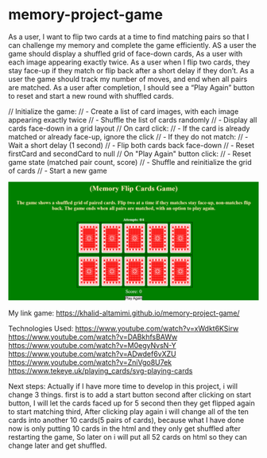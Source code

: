 # memory-project-game

As a user, I want to flip two cards at a time to find matching pairs so that I can challenge my memory and complete the game efficiently. AS a user the game should display a shuffled grid of face-down cards, As a user with each image appearing exactly twice. As a user when I flip two cards, they stay face-up if they match or flip back after a short delay if they don’t. As a user the game should track my number of moves, and end when all pairs are matched. As a user after completion, I should see a “Play Again” button to reset and start a new round with shuffled cards.

// Initialize the game:
// - Create a list of card images, with each image appearing exactly twice
// - Shuffle the list of cards randomly
// - Display all cards face-down in a grid layout
// On card click:
// - If the card is already matched or already face-up, ignore the click
// - If they do not match:
// - Wait a short delay (1 second)
// - Flip both cards back face-down
// - Reset firstCard and secondCard to null
// On "Play Again" button click:
// - Reset game state (matched pair count, score)
// - Shuffle and reinitialize the grid of cards
// - Start a new game

![image alt](https://github.com/Khalid-Altamimi/memory-project-game/blob/05486d253bc17dcd46f2d6459d0367f9071c4f19/Project-Pic.png)


My link game:
https://khalid-altamimi.github.io/memory-project-game/

Technologies Used:
https://www.youtube.com/watch?v=xWdkt6KSirw
https://www.youtube.com/watch?v=DABkhfsBAWw
https://www.youtube.com/watch?v=M0egyNvsN-Y
https://www.youtube.com/watch?v=ADwdef6vXZU
https://www.youtube.com/watch?v=ZniVgo8U7ek
https://www.tekeye.uk/playing_cards/svg-playing-cards

Next steps:
Actually if I have more time to develop in this project, i will change 3 things.
first is to add a start button
second after clicking on start button, I will let the cards faced up for 5 second then they get flipped again to start matching
third, After clicking play again i will change all of the ten cards into another 10 cards(5 pairs of cards), because what I have done now is only putting 10 cards in the html and they only get shuffled after restarting the game, So later on i will put all 52 cards on html so they can change later and get shuffled.


